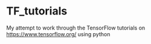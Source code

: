 # TF_tutorials
My attempt to work through the TensorFlow tutorials on https://www.tensorflow.org/ using python
